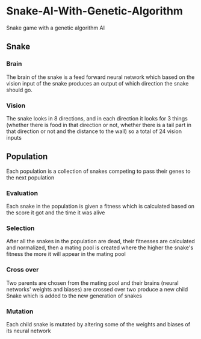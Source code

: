 # Snake-AI-With-Genetic-Algorithm
Snake game with a genetic algorithm AI

## Snake
### Brain
The brain of the snake is a feed forward neural network which based on the vision input of the snake produces an output of which direction
the snake should go.

### Vision
The snake looks in 8 directions, and in each direction it looks for 3 things (whether there is food in that direction or not, whether there
is a tail part in that direction or not and the distance to the wall) so a total of 24 vision inputs

## Population
Each population is a collection of snakes competing to pass their genes to the next population

### Evaluation
Each snake in the population is given a fitness which is calculated based on the score it got and the time it was alive

### Selection
After all the snakes in the population are dead, their fitnesses are calculated and normalized, then a mating pool is created where the higher
the snake's fitness the more it will appear in the mating pool

### Cross over
Two parents are chosen from the mating pool and their brains (neural networks' weights and biases) are crossed over two produce a new child Snake
which is added to the new generation of snakes

### Mutation
Each child snake is mutated by altering some of the weights and biases of its neural network
